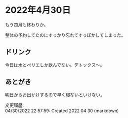 # 2022年4月30日

もう四月も終わりか。

整体の予約してたのにすっかり忘れてすっぽかしてしまった。

## ドリンク

今日は水とペリエしか飲んでない。デトックス～。

## あとがき

明日からお出かけするので早く寝ないといけない。

変更履歴:  
04/30/2022 22:57:59: Created 2022 04 30 (markdown)  
